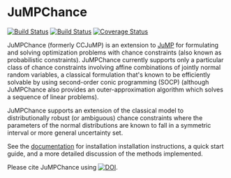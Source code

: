 # JuMPChance

[![Build Status](https://travis-ci.org/mlubin/JuMPChance.jl.svg?branch=master)](https://travis-ci.org/mlubin/JuMPChance.jl)
[![Build Status](https://ci.appveyor.com/api/projects/status/github/mlubin/JuMPChance.jl?branch=master&svg=true)](https://ci.appveyor.com/project/mlubin/jumpchance-jl/branch/master)
[![Coverage Status](https://coveralls.io/repos/mlubin/JuMPChance.jl/badge.svg?branch=master&service=github)](https://coveralls.io/github/mlubin/JuMPChance.jl?branch=master)

JuMPChance (formerly CCJuMP) is an extension to [JuMP](https://github.com/JuliaOpt/JuMP.jl) for formulating and solving optimization problems with chance constraints (also known as probabilistic constraints). JuMPChance currently supports only a particular class of chance constraints involving affine combinations of jointly normal random variables, a classical formulation that's known to be efficiently solvable by using second-order conic programming (SOCP) (although JuMPChance also provides an outer-approximation algorithm which solves a sequence of linear problems).

JuMPChance supports an extension of the classical model to distributionally robust (or ambiguous) chance constraints where the parameters of the normal distributions are known to fall in a symmetric interval or more general uncertainty set.

See the [documentation](http://jumpchance.readthedocs.org/) for installation installation instructions, a quick start guide, and a more detailed discussion of the methods implemented.

Please cite JuMPChance using [![DOI](https://zenodo.org/badge/doi/10.5281/zenodo.13740.svg)](http://dx.doi.org/10.5281/zenodo.13740).
